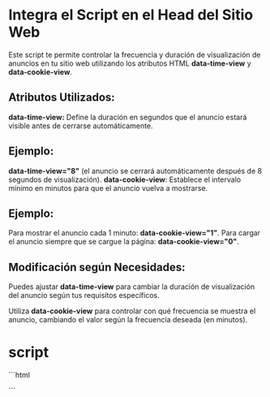 # Integra el Script en el Head del Sitio Web
Este script te permite controlar la frecuencia y duración de visualización de anuncios en tu sitio web utilizando los atributos HTML **data-time-view** y **data-cookie-view**.

## Atributos Utilizados:
**data-time-view:** Define la duración en segundos que el anuncio estará visible antes de cerrarse automáticamente.

## Ejemplo: 
**data-time-view="8"** (el anuncio se cerrará automáticamente después de 8 segundos de visualización).
**data-cookie-view**: Establece el intervalo mínimo en minutos para que el anuncio vuelva a mostrarse.

## Ejemplo:
Para mostrar el anuncio cada 1 minuto: **data-cookie-view="1"**.
Para cargar el anuncio siempre que se cargue la página: **data-cookie-view="0"**.

## Modificación según Necesidades:
Puedes ajustar **data-time-view** para cambiar la duración de visualización del anuncio según tus requisitos específicos.

Utiliza **data-cookie-view** para controlar con qué frecuencia se muestra el anuncio, cambiando el valor según la frecuencia deseada (en minutos).

# script
´´´html
<div id="adklg" data-time-view="8" data-cookie-view="1" style="display: none;">
    <div class="content-cnjk">
        <p class="ad-t">This is an advertisement. Wait <span id="counter-ad"></span> seconds...</p>
        <!-- ads here -->
        <img src="https://via.placeholder.com/300x250" alt="ad-300x250">
    </div>
</div>
<script src="https://cdn.jsdelivr.net/gh/eswhik/OverlayAd/app.js"></script>
´´´
